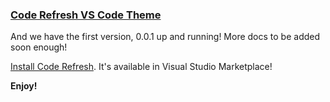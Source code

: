 ### [Code Refresh VS Code Theme]()

And we have the first version, 0.0.1 up and running! More docs to be added soon enough!

[Install Code Refresh](https://marketplace.visualstudio.com/items?itemName=mayeedwin.coderefresh). It's available in Visual Studio Marketplace!

**Enjoy!**
